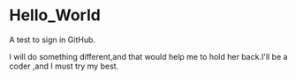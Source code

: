 # Hello_World
A test to sign in GitHub.


I will do something different,and that would help me to hold her back.I'll be a coder ,and I must try my best.
